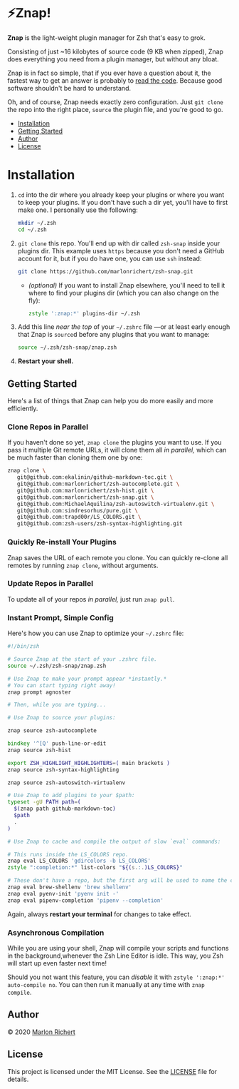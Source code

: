 # :zap:Znap!
**Znap** is the light-weight plugin manager for Zsh that's easy to grok.

Consisting of just ~16 kilobytes of source code (9 KB when zipped), Znap does everything you need
from a plugin manager, but without any bloat.

Znap is in fact so simple, that if you ever have a question about it, the fastest way to get an
answer is probably to [read the code](functions). Because good software shouldn't be hard to
understand.

Oh, and of course, Znap needs exactly zero configuration. Just `git clone` the repo into the
right place, `source` the plugin file, and you're good to go.

* [Installation](#installation)
* [Getting Started](#getting-started)
* [Author](#author)
* [License](#license)

# Installation
1. `cd` into the dir where you already keep your plugins or where you want to keep your plugins. If
   you don't have such a dir yet, you'll have to first make one. I personally use the following:
   ```zsh
   mkdir ~/.zsh
   cd ~/.zsh
   ```
1. `git clone` this repo. You'll end up with dir called `zsh-snap` inside your plugins dir. This
   example uses `https` because you don't need a GitHub account for it, but if you do have one,
   you can use `ssh` instead:
   ```zsh
   git clone https://github.com/marlonrichert/zsh-snap.git
   ```
   * _(optional)_ If you want to install Znap elsewhere, you'll need to tell it where to find your
     plugins dir (which you can also change on the fly):
     ```zsh
     zstyle ':znap:*' plugins-dir ~/.zsh
     ```
1. Add this line _near the top_ of your `~/.zshrc` file —or at least early enough that Znap is
   `source`d before any plugins that you want to manage:
   ```zsh
   source ~/.zsh/zsh-snap/znap.zsh
   ```
1. **Restart your shell.**

## Getting Started
Here's a list of things that Znap can help you do more easily and more efficiently.

### Clone Repos in Parallel
If you haven't done so yet, `znap clone` the plugins you want to use. If you pass it multiple Git
remote URLs, it will clone them all _in parallel,_ which can be much faster than cloning them one
by one:
```zsh
znap clone \
   git@github.com:ekalinin/github-markdown-toc.git \
   git@github.com:marlonrichert/zsh-autocomplete.git \
   git@github.com:marlonrichert/zsh-hist.git \
   git@github.com:marlonrichert/zsh-snap.git \
   git@github.com:MichaelAquilina/zsh-autoswitch-virtualenv.git \
   git@github.com:sindresorhus/pure.git \
   git@github.com:trapd00r/LS_COLORS.git \
   git@github.com:zsh-users/zsh-syntax-highlighting.git
```

### Quickly Re-install Your Plugins
Znap saves the URL of each remote you clone. You can quickly re-clone all remotes by running
`znap clone`, without arguments.

### Update Repos in Parallel
To update all of your repos _in parallel,_ just run `znap pull`.

### Instant Prompt, Simple Config
Here's how you can use Znap to optimize your `~/.zshrc` file:
```zsh
#!/bin/zsh

# Source Znap at the start of your .zshrc file.
source ~/.zsh/zsh-snap/znap.zsh

# Use Znap to make your prompt appear *instantly.*
# You can start typing right away!
znap prompt agnoster

# Then, while you are typing...

# Use Znap to source your plugins:

znap source zsh-autocomplete

bindkey '^[Q' push-line-or-edit
znap source zsh-hist

export ZSH_HIGHLIGHT_HIGHLIGHTERS=( main brackets )
znap source zsh-syntax-highlighting

znap source zsh-autoswitch-virtualenv

# Use Znap to add plugins to your $path:
typeset -gU PATH path=(
  $(znap path github-markdown-toc)
  $path
  .
)

# Use Znap to cache and compile the output of slow `eval` commands:

# This runs inside the LS_COLORS repo.
znap eval LS_COLORS 'gdircolors -b LS_COLORS'
zstyle ":completion:*" list-colors "${(s.:.)LS_COLORS}"

# These don't have a repo, but the first arg will be used to name the cache file.
znap eval brew-shellenv 'brew shellenv'
znap eval pyenv-init 'pyenv init -'
znap eval pipenv-completion 'pipenv --completion'
```

Again, always **restart your terminal** for changes to take effect.

### Asynchronous Compilation
While you are using your shell, Znap will compile your scripts and functions in the background,whenever the Zsh Line Editor is idle. This way, you Zsh will start up even faster next time!

Should you not want this feature, you can _disable_ it with `zstyle ':znap:*' auto-compile no`.
You can then run it manually at any time with `znap compile`.

## Author
© 2020 [Marlon Richert](https://github.com/marlonrichert)

## License
This project is licensed under the MIT License. See the
[LICENSE](LICENSE) file for details.
